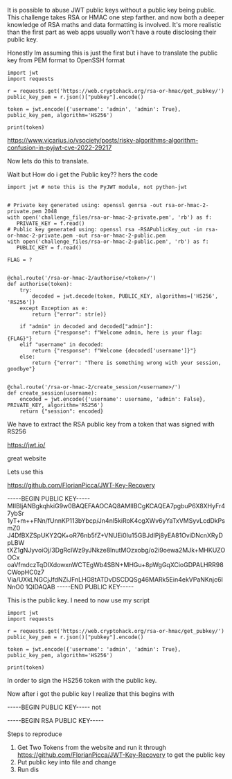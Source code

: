
It is possible to abuse JWT public keys without a public key being public. This challenge takes RSA or HMAC one step farther. and now both a deeper knowledge of RSA maths and data formatting is involved. It's more realistic than the first part as web apps usually won't have a route disclosing their public key.

Honestly Im assuming this is just the first but i have to translate the public key from PEM format to OpenSSH format

```
import jwt
import requests

r = requests.get('https://web.cryptohack.org/rsa-or-hmac/get_pubkey/')
public_key_pem = r.json()["pubkey"].encode()

token = jwt.encode({'username': 'admin', 'admin': True}, public_key_pem, algorithm='HS256')

print(token)
```


https://www.vicarius.io/vsociety/posts/risky-algorithms-algorithm-confusion-in-pyjwt-cve-2022-29217


Now lets do this to translate.


Wait but How do i get the Public key?? hers the code

```
import jwt # note this is the PyJWT module, not python-jwt


# Private key generated using: openssl genrsa -out rsa-or-hmac-2-private.pem 2048
with open('challenge_files/rsa-or-hmac-2-private.pem', 'rb') as f:
   PRIVATE_KEY = f.read()
# Public key generated using: openssl rsa -RSAPublicKey_out -in rsa-or-hmac-2-private.pem -out rsa-or-hmac-2-public.pem
with open('challenge_files/rsa-or-hmac-2-public.pem', 'rb') as f:
   PUBLIC_KEY = f.read()

FLAG = ?


@chal.route('/rsa-or-hmac-2/authorise/<token>/')
def authorise(token):
    try:
        decoded = jwt.decode(token, PUBLIC_KEY, algorithms=['HS256', 'RS256'])
    except Exception as e:
        return {"error": str(e)}

    if "admin" in decoded and decoded["admin"]:
        return {"response": f"Welcome admin, here is your flag: {FLAG}"}
    elif "username" in decoded:
        return {"response": f"Welcome {decoded['username']}"}
    else:
        return {"error": "There is something wrong with your session, goodbye"}


@chal.route('/rsa-or-hmac-2/create_session/<username>/')
def create_session(username):
    encoded = jwt.encode({'username': username, 'admin': False}, PRIVATE_KEY, algorithm='RS256')
    return {"session": encoded}
```

We have to extract the RSA public key from a token that was signed with RS256



https://jwt.io/


great website


Lets use this

https://github.com/FlorianPicca/JWT-Key-Recovery


-----BEGIN PUBLIC KEY-----
MIIBIjANBgkqhkiG9w0BAQEFAAOCAQ8AMIIBCgKCAQEA7pgbuP6X8XHyFr47ybSr
1yT+m++FNn/fUnnKP113bYbcp/Jn4nl5kiRoK4cgXWv6yYaTxVMSyvLcdDkPsmZ0
J4DfBXZSpUKY2QK+oR76nb5fZ+VNUEi0Iu15GBJdIPj8yEA81OviDNcnXRyDpLBW
tXZ1gNJyvoiOj/3DgRcIWz9yJNkze8lnutMOzxobg/o2i9oewa2MJk+MHKUZOOCx
oaVfmdczTqDIXdowxnWCTEgWb4SBN+MHGu+8pWgGqXCioGDPALHRR98CWopHC0z7
Via/UXkLNGCjJfdNZiJFnLHG8tATDvDSCDQSg46MARk5Ein4ekVPaNKnjc6INnO0
1QIDAQAB
-----END PUBLIC KEY-----


This is the public key.  I need to now use my script 

```
import jwt
import requests

r = requests.get('https://web.cryptohack.org/rsa-or-hmac/get_pubkey/')
public_key_pem = r.json()["pubkey"].encode()

token = jwt.encode({'username': 'admin', 'admin': True}, public_key_pem, algorithm='HS256')

print(token)
```

In order to sign the HS256 token with the public key. 

Now after i got the public key I realize that this begins with

-----BEGIN PUBLIC KEY----- not

-----BEGIN RSA PUBLIC KEY-----


Steps to reproduce

1. Get Two Tokens from the website and run it through https://github.com/FlorianPicca/JWT-Key-Recovery to get the public key
2. Put public key into file and change
3. Run dis 